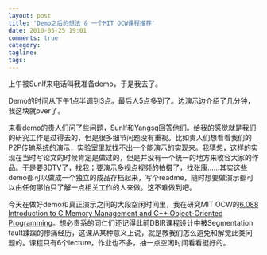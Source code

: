 ```yaml
---
layout: post
title: 'Demo之后的想法 & 一个MIT OCW课程推荐'
date: 2010-05-25 19:01
comments: true
category: 
tagline: 
tags:
---
```

    

上午被Sunlf来电话叫我准备demo，于是我去了。

Demo的时间从下午1点半调到3点。最后人5点多到了。边演示边介绍了几分钟，我这块就over了。

来看demo的贵人们问了些问题，Sunlf和Yangsq回答他们。给我的感觉就是我们的研究工作是过得去的，但是很多细节问题没有重视。比如贵人们想看看我们的P2P传输系统的演示，实验室里就找不出一个能演示的实现来。我猜想，这样的实现在当时写论文的时候肯定是做过的，但是并没有一个统一的地方来收容大家的作品。于是要3DTV了，找我；要演示多视点视频的拍摄了，找张康……其实这些demo都可以做成一个独立的成品存档起来，写个readme，随时想要做演示都可以由任何哪怕只了解一点相关工作的人来做。这不难做到吧。

今天在做好demo和真正演示之间的大段空闲时间里，我在研究MIT OCW的[6.088 Introduction to C Memory Management and C++ Object-Oriented Programming](http://ocw.mit.edu/courses/electrical-engineering-and-computer-science/6-088-introduction-to-c-memory-management-and-c-object-oriented-programming-january-iap-2010/)。想必贵系的同仁们还记得此前DBIR课程设计中被Segmentation fault蹂躏的惨痛经历，这课从某种意义上说，就是教我们怎么避免和解觉此类问题的。课程只有6个lecture，作业也不多，抽一点空闲时间看看挺好的。
